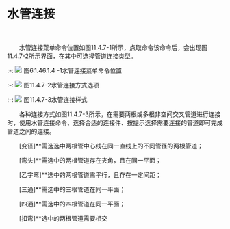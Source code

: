 # 水管连接
<br/>

&emsp;&emsp;水管连接菜单命令位置如图11.4.7\-1所示，点取命令该命令后，会出现图11.4.7\-2所示界面，在其中可选择管道连接类型。

:-: ![](images/614.png)
图6.1.46.1.4 \-1水管连接菜单命令位置


:-: ![](images/615.png)
图11.4.7\-2水管连接方式选项


:-: ![](images/616.png)
图11.4.7\-3水管连接样式

&emsp;&emsp;各种连接方式如图11.4.7\-3所示，在需要两根或多根非空间交叉管道进行连接时，使用水管连接命令、选择合适的连接件、按提示选择需要连接的管道即可完成管道之间的连接。

&emsp;&emsp;[变径\]**需选选中两根管中心线在同一直线上的不同管径的两根管道；

&emsp;&emsp;[弯头\]**需选中的两根管道存在夹角，且在同一平面；

&emsp;&emsp;[乙字弯\]**选中的两根管道需平行，且存在一定间距；

&emsp;&emsp;[三通\]**需选中的三根管道在同一平面；

&emsp;&emsp;[四通\]**需选中的四根管道在同一平面；

&emsp;&emsp;[扣弯\]**选中的两根管道需要相交